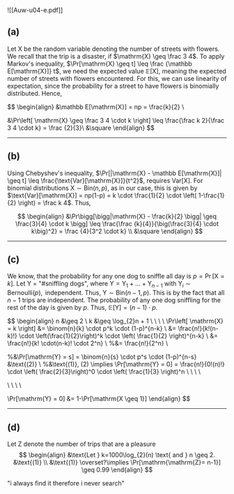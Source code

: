 ![[Auw-u04-e.pdf]]

## (a)
Let $\mathrm{X}$ be the random variable denoting the number of streets with flowers. We recall that the trip is a disaster, if $\mathrm{X} \geq \frac 3 4$. To apply Markov's inequality, $\Pr[\mathrm{X} \geq t] \leq \frac {\mathbb E[\mathrm{X}]} t$, we need the expected value $\mathbb{E}[\mathrm{X}]$, meaning the expected number of streets with flowers encountered.
For this, we can use linearity of expectation, since the probability for a street to have flowers is binomially distributed. Hence,

$$
\begin{align}
&\mathbb E[\mathrm{X}] = np = \frac{k}{2} \\

&\Pr\left[ \mathrm{X} \geq \frac 3 4 \cdot k \right] \leq \frac{\frac k 2}{\frac 3 4 \cdot k} = \frac {2}{3}\\
&\square
\end{align}
$$

___
## (b)
Using Chebyshev's inequality, $\Pr[|\mathrm{X} - \mathbb E[\mathrm{X}]| \geq t] \leq \frac{\text{Var}[\mathrm{X}]}{t^2}$, requires $\text{Var}[\mathrm{X}]$. For binomial distributions $\mathrm{X} \sim \mathrm{Bin}(n, p)$, as in our case, this is given by $\text{Var}[\mathrm{X}] = np(1-p) = k \cdot \frac{1}{2} \cdot \left( 1-\frac{1}{2} \right) = \frac k 4$. Thus,

$$
\begin{align}
&\Pr\bigg[\bigg|\mathrm{X} - \frac{k}{2} \bigg| \geq \frac{3}{4} \cdot k \bigg] \leq \frac{\frac {k}{4}}{\big(\frac{3}{4} \cdot k\big)^2} = \frac {4}{3^2 \cdot k} \\
&\square
\end{align}
$$

___
## (c)
We know, that the probability for any one dog to sniffle all day is $p = \Pr[\mathrm{X} = k]$. $\text{Let Y = "\# sniffling dogs"}$, where $\mathrm{Y} = \mathrm{Y}_{1} + \dots + \mathrm{Y}_{n-1}$ with $\mathrm{Y}_{i} \sim \mathrm{Bernoulli}(p), \text{ independent}$. Thus, $\mathrm{Y} \sim \text{Bin}(n-1, p)$. This is by the fact that all $n-1$ trips are independent. The probability of any one dog sniffling for the rest of the day is given by $p$.
Thus, $\mathbb E[\mathrm{Y}] = (n-1) \cdot p$.


$$
\begin{align}
n &\geq 2 \\
k &\geq \log_{2}n + 1 \\ 
 \\
 \\
 \\
\Pr\left[ \mathrm{X} = k  \right] &= \binom{n}{k} \cdot p^k \cdot (1-p)^{n-k} \\
&= \frac{n!}{k!(n-k)!} \cdot \left(\frac{1}{2}\right)^k \cdot \left( \frac{1}{2} \right)^{n-k}  \\
&= \frac{n!}{k! \cdot(n-k)! \cdot 2^n} \\
%&= \frac{n!}{2^n} \\

%&\Pr[\mathrm{Y} = s] = \binom{n}{s} \cdot p^s \cdot (1-p)^{n-s} &\text{(2)} \\
%&\text{(1)}, (2) \implies \Pr[\mathrm{Y} = 0] = \frac{n!}{0!(n)!} \cdot \left( \frac{2}{3}\right)^0 \cdot \left( \frac{1}{3} \right)^n \\
 \\
 \\
 \\

 \\
 \\
 \\
 \\

\Pr[\mathrm{Y} = 0] &= 1-\Pr[\mathrm{X \geq 1}]
\end{align}
$$


___
## (d)


Let Z denote the number of trips that are a pleasure
$$
\begin{align}
&\text{Let } k=1000\log_{2}(n) \text{ and } n \geq 2. &\text{(1)} \\
&\text{(1)} \overset?\implies \Pr[\mathrm{\mathrm{Z}= n-1}] \geq 0.99
\end{align}
$$






"i always find it therefore i never search"

